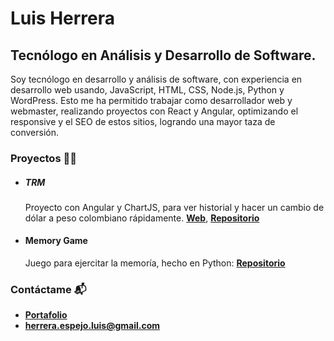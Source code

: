 # Luis Herrera 
## Tecnólogo en Análisis y Desarrollo de Software.

Soy tecnólogo en desarrollo y análisis de software, con experiencia en desarrollo web usando, JavaScript, HTML, CSS, Node.js, Python y WordPress. Esto me ha permitido trabajar como desarrollador web y webmaster, realizando proyectos con React y Angular, optimizando el responsive y el SEO de estos sitios, logrando una mayor taza de conversión.

### Proyectos 👨‍💻

- ##### TRM

  Proyecto con Angular y ChartJS, para ver historial y hacer un cambio de dólar a peso colombiano rápidamente. [**Web**](https://trmcolombia.netlify.app/), [**Repositorio**](https://github.com/espejolui/trm)

- #### Memory Game
  Juego para ejercitar la memoría, hecho en Python: [**Repositorio**](https://github.com/espejolui/memory)

### Contáctame 📬
- [**Portafolio**](https://luisespejo.vercel.app/)
- [**herrera.espejo.luis@gmail.com**](mailto:herrera.espejo.luis@gmail.com)
